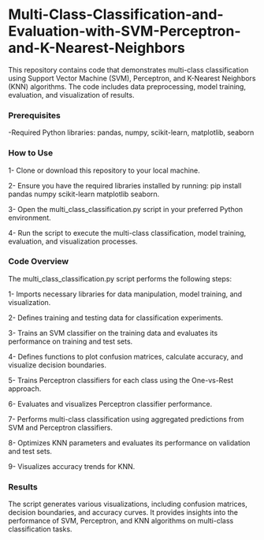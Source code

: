# Multi-Class-Classification-and-Evaluation-with-SVM-Perceptron-and-K-Nearest-Neighbors
This repository contains code that demonstrates multi-class classification using Support Vector Machine (SVM), Perceptron, and K-Nearest Neighbors (KNN) algorithms. The code includes data preprocessing, model training, evaluation, and visualization of results.
### Prerequisites
-Required Python libraries: pandas, numpy, scikit-learn, matplotlib, seaborn
### How to Use
1- Clone or download this repository to your local machine.

2- Ensure you have the required libraries installed by running: pip install pandas numpy scikit-learn matplotlib seaborn.

3- Open the multi_class_classification.py script in your preferred Python environment.

4- Run the script to execute the multi-class classification, model training, evaluation, and visualization processes.
### Code Overview
The multi_class_classification.py script performs the following steps:

1- Imports necessary libraries for data manipulation, model training, and visualization.

2- Defines training and testing data for classification experiments.

3- Trains an SVM classifier on the training data and evaluates its performance on training and test sets.

4- Defines functions to plot confusion matrices, calculate accuracy, and visualize decision boundaries.

5- Trains Perceptron classifiers for each class using the One-vs-Rest approach.

6- Evaluates and visualizes Perceptron classifier performance.

7- Performs multi-class classification using aggregated predictions from SVM and Perceptron classifiers.

8- Optimizes KNN parameters and evaluates its performance on validation and test sets.

9- Visualizes accuracy trends for KNN.
### Results
The script generates various visualizations, including confusion matrices, decision boundaries, and accuracy curves. It provides insights into the performance of SVM, Perceptron, and KNN algorithms on multi-class classification tasks.
